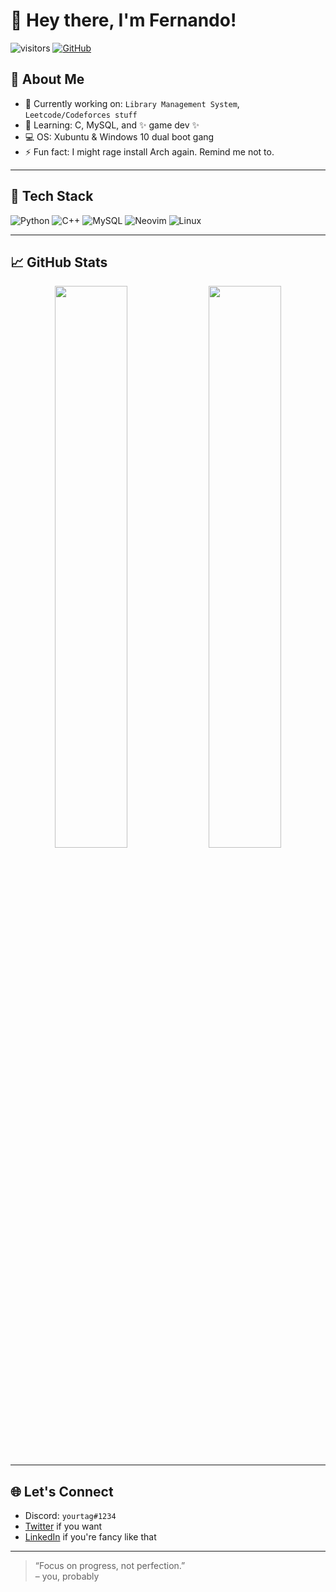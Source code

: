 # 👋 Hey there, I'm Fernando!

![visitors](https://visitor-badge.glitch.me/badge?page_id=YOUR_USERNAME.YOUR_USERNAME)
[![GitHub](https://img.shields.io/github/followers/YOUR_USERNAME?label=Follow&style=social)](https://github.com/YOUR_USERNAME)

## 🚀 About Me

- 🔭 Currently working on: `Library Management System`, `Leetcode/Codeforces stuff`
- 🧠 Learning: C, MySQL, and ✨ game dev ✨
- 💻 OS: Xubuntu & Windows 10 dual boot gang
- ⚡ Fun fact: I might rage install Arch again. Remind me not to.

---

## 🔧 Tech Stack

![Python](https://img.shields.io/badge/-Python-05122A?style=flat&logo=python)
![C++](https://img.shields.io/badge/-C++-05122A?style=flat&logo=c%2B%2B)
![MySQL](https://img.shields.io/badge/-MySQL-05122A?style=flat&logo=mysql)
![Neovim](https://img.shields.io/badge/-Neovim-05122A?style=flat&logo=neovim)
![Linux](https://img.shields.io/badge/-Linux-05122A?style=flat&logo=linux)

---

## 📈 GitHub Stats

<p align="center">
  <img width="48%" src="https://github-readme-stats.vercel.app/api?username=YOUR_USERNAME&show_icons=true&theme=tokyonight" />
  <img width="48%" src="https://github-readme-streak-stats.herokuapp.com/?user=YOUR_USERNAME&theme=tokyonight" />
</p>

---

## 🌐 Let's Connect

- Discord: `yourtag#1234`
- [Twitter](https://twitter.com/yourhandle) if you want
- [LinkedIn](https://linkedin.com/in/yourname) if you're fancy like that

---

> “Focus on progress, not perfection.”  
> – you, probably
